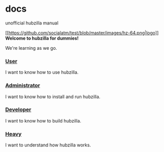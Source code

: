 # docs
unofficial hubzilla manual

[[https://github.com/socialatm/test/blob/master/images/hz-64.png|logo]]  **Welcome to hubzilla for dummies!**

We're learning as we go.

### [User](https://github.com/socialatm/test/wiki/User)
I want to know how to use hubzilla.

### [Administrator](https://github.com/socialatm/test/wiki/Administrator)
I want to know how to install and run hubzilla.

### [Developer](https://github.com/socialatm/test/wiki/Developer)
I want to know how to build hubzilla.

### [Heavy](https://github.com/socialatm/test/wiki/Heavy)
I want to understand how hubzilla works.

